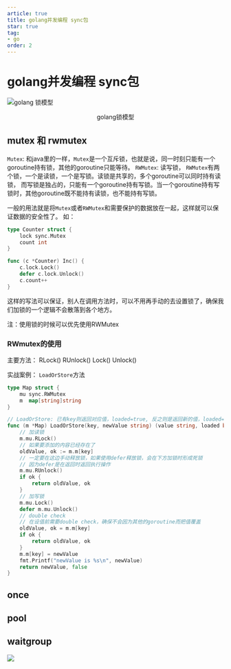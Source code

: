 ```yaml
---
article: true
title: golang并发编程 sync包
star: true
tag:
- go
order: 2
---
```


# golang并发编程 sync包
 ![golang 锁模型](https://golearning.oss-cn-shanghai.aliyuncs.com/obsidian20220910131423.png)
<div style="text-align: center;">golang锁模型</div>

## mutex 和 rwmutex

`Mutex`: 和java里的一样，`Mutex`是一个互斥锁，也就是说，同一时刻只能有一个goroutine持有锁，其他的goroutine只能等待。
`RWMutex`: 读写锁， `RWMutex`有两个锁，一个是读锁，一个是写锁。读锁是共享的，多个goroutine可以同时持有读锁，
而写锁是独占的，只能有一个goroutine持有写锁。当一个goroutine持有写锁时，其他goroutine既不能持有读锁，也不能持有写锁。

一般的用法就是将`Mutex`或者`RWMutex`和需要保护的数据放在一起，这样就可以保证数据的安全性了。
如：

```go
type Counter struct {
    lock sync.Mutex
    count int
}

func (c *Counter) Inc() {
    c.lock.Lock()
    defer c.lock.Unlock()
    c.count++
}
```
这样的写法可以保证，别人在调用方法时，可以不用再手动的去设置锁了，确保我们加锁的一个逻辑不会散落到各个地方。

注：使用锁的时候可以优先使用RWMutex

### RWmutex的使用

主要方法： RLock() RUnlock() Lock() Unlock()

实战案例： `LoadOrStore`方法

```go
type Map struct {
	mu sync.RWMutex
	m  map[string]string
}

// LoadOrStore: 已有key则返回对应值，loaded=true, 反之则是返回新的值，loaded=false
func (m *Map) LoadOrStore(key, newValue string) (value string, loaded bool) {
	// 加读锁
	m.mu.RLock()
	// 如果要添加的内容已经存在了
	oldValue, ok := m.m[key]
	// 一定要在这边手动释放锁，如果使用defer释放锁，会在下方加锁时形成死锁
	// 因为defer是在返回时返回执行操作
	m.mu.RUnlock()
	if ok {
		return oldValue, ok
	}
	// 加写锁
	m.mu.Lock()
	defer m.mu.Unlock()
	// double check
	// 在设值前需要double check，确保不会因为其他的goroutine而把值覆盖
	oldValue, ok = m.m[key]
	if ok {
		return oldValue, ok
	}
	m.m[key] = newValue
	fmt.Printf("newValue is %s\n", newValue)
	return newValue, false
}

```


## once

## pool

## waitgroup

![](https://golearning.oss-cn-shanghai.aliyuncs.com/obsidian扫码_搜索联合传播样式-标准色版.png)
